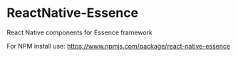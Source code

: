 # ReactNative-Essence
React Native components for Essence framework

For NPM install use: https://www.npmjs.com/package/react-native-essence